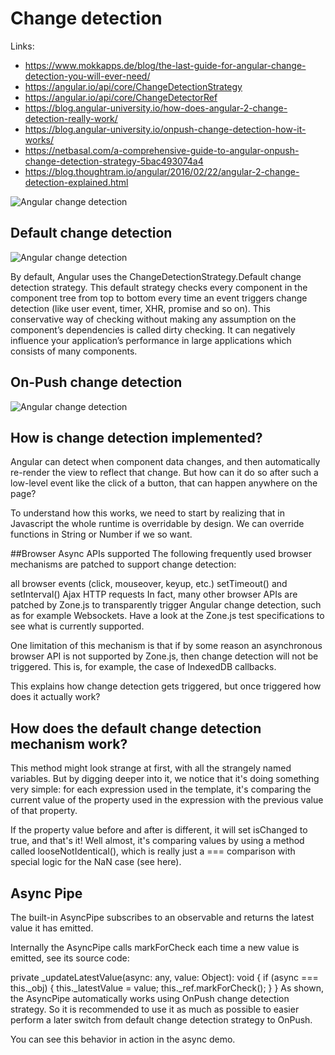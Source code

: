 # Change detection

Links: 
- https://www.mokkapps.de/blog/the-last-guide-for-angular-change-detection-you-will-ever-need/
- https://angular.io/api/core/ChangeDetectionStrategy
- https://angular.io/api/core/ChangeDetectorRef
- https://blog.angular-university.io/how-does-angular-2-change-detection-really-work/
- https://blog.angular-university.io/onpush-change-detection-how-it-works/
- https://netbasal.com/a-comprehensive-guide-to-angular-onpush-change-detection-strategy-5bac493074a4
- https://blog.thoughtram.io/angular/2016/02/22/angular-2-change-detection-explained.html

![Angular change detection](https://www.mokkapps.de/static/208f64143869f05d2219a1e9735b9ab3/15ec7/change-detector-ref.jpg)


## Default change detection


![Angular change detection](https://d33wubrfki0l68.cloudfront.net/43c03578c42f2333b28e9f2a6ab03b6d856f3f23/a7bdc/cf7351e3976cdc3041cadce5367fc318/cd-cycle.gif)


By default, Angular uses the ChangeDetectionStrategy.Default change detection strategy. This default strategy checks every component in the component tree from top to bottom every time an event triggers change detection (like user event, timer, XHR, promise and so on). This conservative way of checking without making any assumption on the component’s dependencies is called dirty checking. It can negatively influence your application’s performance in large applications which consists of many components.

## On-Push change detection


![Angular change detection](https://d33wubrfki0l68.cloudfront.net/ed2650c2a4930cee5d17ddc92b0448031bb8e7fd/a240b/e9c151a1260485a277c6928b5f19019b/cd-on-push-cycle.gif)


## How is change detection implemented?
Angular can detect when component data changes, and then automatically re-render the view to reflect that change. But how can it do so after such a low-level event like the click of a button, that can happen anywhere on the page?

To understand how this works, we need to start by realizing that in Javascript the whole runtime is overridable by design. We can override functions in String or Number if we so want.

##Browser Async APIs supported
The following frequently used browser mechanisms are patched to support change detection:

all browser events (click, mouseover, keyup, etc.)
setTimeout() and setInterval()
Ajax HTTP requests
In fact, many other browser APIs are patched by Zone.js to transparently trigger Angular change detection, such as for example Websockets. Have a look at the Zone.js test specifications to see what is currently supported.

One limitation of this mechanism is that if by some reason an asynchronous browser API is not supported by Zone.js, then change detection will not be triggered. This is, for example, the case of IndexedDB callbacks.

This explains how change detection gets triggered, but once triggered how does it actually work?


## How does the default change detection mechanism work?
This method might look strange at first, with all the strangely named variables. But by digging deeper into it, we notice that it's doing something very simple: for each expression used in the template, it's comparing the current value of the property used in the expression with the previous value of that property.

If the property value before and after is different, it will set isChanged to true, and that's it! Well almost, it's comparing values by using a method called
looseNotIdentical(), which is really just a === comparison with special logic for the NaN case (see here).

## Async Pipe
The built-in AsyncPipe subscribes to an observable and returns the latest value it has emitted.

Internally the AsyncPipe calls markForCheck each time a new value is emitted, see its source code:

private _updateLatestValue(async: any, value: Object): void {
  if (async === this._obj) {
    this._latestValue = value;
    this._ref.markForCheck();
  }
}
As shown, the AsyncPipe automatically works using OnPush change detection strategy. So it is recommended to use it as much as possible to easier perform a later switch from default change detection strategy to OnPush.

You can see this behavior in action in the async demo.
